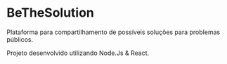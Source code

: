# BeTheSolution

Plataforma para compartilhamento de possíveis soluções para problemas públicos. 

Projeto desenvolvido utilizando Node.Js & React.

